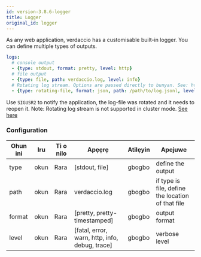 ```yaml
---
id: version-3.8.6-logger
title: Logger
original_id: logger
---
```


As any web application, verdaccio has a customisable built-in logger. You can define multiple types of outputs.

```yaml
logs:
  # console output
  - {type: stdout, format: pretty, level: http}
  # file output
  - {type: file, path: verdaccio.log, level: info}
  # Rotating log stream. Options are passed directly to bunyan. See: https://github.com/trentm/node-bunyan#stream-type-rotating-file
  - {type: rotating-file, format: json, path: /path/to/log.jsonl, level: http, options: {period: 1d}}
```

Use `SIGUSR2` to notify the application, the log-file was rotated and it needs to reopen it. Note: Rotating log stream is not supported in cluster mode. [See here](https://github.com/trentm/node-bunyan#stream-type-rotating-file)

### Configuration

| Ohun ini | Iru  | Ti o nilo | Apẹẹrẹ                                         | Atilẹyin | Apejuwe                                           |
| -------- | ---- | --------- | ---------------------------------------------- | -------- | ------------------------------------------------- |
| type     | okun | Rara      | [stdout, file]                                 | gbogbo   | define the output                                 |
| path     | okun | Rara      | verdaccio.log                                  | gbogbo   | if type is file, define the location of that file |
| format   | okun | Rara      | [pretty, pretty-timestamped]                   | gbogbo   | output format                                     |
| level    | okun | Rara      | [fatal, error, warn, http, info, debug, trace] | gbogbo   | verbose level                                     |